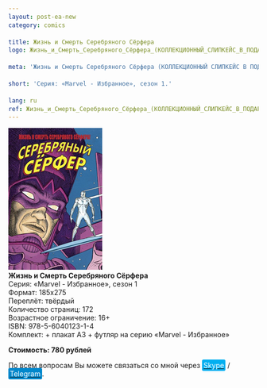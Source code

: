 ```yaml
---
layout: post-ea-new
category: comics

title: Жизнь и Смерть Серебряного Сёрфера
logo: Жизнь_и_Смерть_Серебряного_Сёрфера_(КОЛЛЕКЦИОННЫЙ_СЛИПКЕЙС_В_ПОДАРОК).png

meta: 'Жизнь и Смерть Серебряного Сёрфера (КОЛЛЕКЦИОННЫЙ СЛИПКЕЙС В ПОДАРОК). Серия: «Marvel - Избранное», сезон 1.'

short: 'Серия: «Marvel - Избранное», сезон 1.'

lang: ru
ref: Жизнь_и_Смерть_Серебряного_Сёрфера_(КОЛЛЕКЦИОННЫЙ_СЛИПКЕЙС_В_ПОДАРОК)
---
```


<a data-fancybox="gallery" href="/img/comics/Жизнь_и_Смерть_Серебряного_Сёрфера_(КОЛЛЕКЦИОННЫЙ_СЛИПКЕЙС_В_ПОДАРОК).png"><img src="/img/comics/Жизнь_и_Смерть_Серебряного_Сёрфера_(КОЛЛЕКЦИОННЫЙ_СЛИПКЕЙС_В_ПОДАРОК).png" alt=""></a>  
**Жизнь и Смерть Серебряного Сёрфера**  
Серия: «Marvel - Избранное», сезон 1  
Формат: 185х275  
Переплёт: твёрдый  
Количество страниц: 172  
Возрастное ограничение: 16+  
ISBN: 978-5-6040123-1-4  
Комплект: + плакат А3 + футляр на серию «Marvel - Избранное»

**Стоимость: 780 рублей**

По всем вопросам Вы можете связаться со мной через <a href="skype:chutkoy89?call" target="_blank"><span style="background-color:#00aff0; color:white; padding:3px; border-radius: 3px">Skype</span></a> / <a href="https://t.me/chutkoy" target="_blank"><span style="background-color:#0088cc; color:white; padding:3px; border-radius: 3px">Telegram</span></a>.
